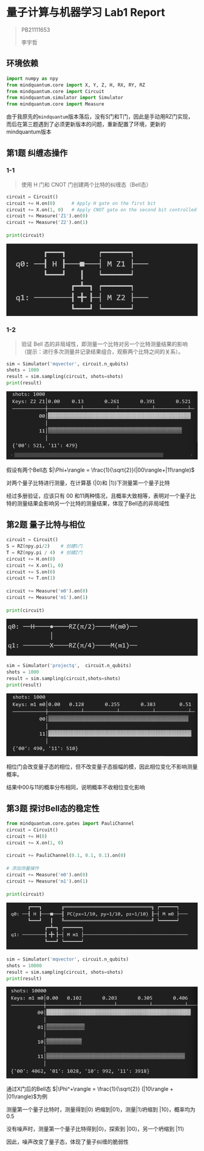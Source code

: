 # 量子计算与机器学习 Lab1 Report

>PB21111653 
>
>李宇哲

## 环境依赖

```python
import numpy as npy
from mindquantum.core import X, Y, Z, H, RX, RY, RZ
from mindquantum.core import Circuit
from mindquantum.simulator import Simulator
from mindquantum.core import Measure
```

由于我原先的`mindquantum`版本落后，没有S门和T门，因此是手动用RZ门实现，而后在第三题遇到了必须更新版本的问题，重新配置了环境，更新的mindquantum版本

## 第1题 纠缠态操作

### 1-1

>使用 H 门和 CNOT 门创建两个比特的纠缠态（Bell态）

```python
circuit = Circuit()
circuit += H.on(0)      # Apply H gate on the first bit
circuit += X.on(1, 0)   # Apply CNOT gate on the second bit controlled by the first bit
circuit += Measure('Z1').on(0)
circuit += Measure('Z2').on(1)

print(circuit)
```

![image-20241115111934551](./assets/image-20241115111934551.png)



### 1-2

>验证 Bell 态的非局域性，即测量一个比特对另一个比特测量结果的影响（提示：进行多次测量并记录结果组合，观察两个比特之间的关系）。

```python
sim = Simulator('mqvector', circuit.n_qubits)
shots = 1000
result = sim.sampling(circuit, shots=shots)
print(result)
```

![image-20241115111949658](./assets/image-20241115111949658.png)

假设有两个Bell态 $|\Phi+\rangle = \frac{1}{\sqrt{2}}(|00\rangle+|11\rangle)$

对两个量子比特进行测量，在计算基 ($|0\rangle$和 $|1\rangle$)下测量第一个量子比特

经过多册验证，应该只有 00 和11两种情况，且概率大致相等，表明对一个量子比特的测量结果会影响另一个比特的测量结果，体现了Bell态的非局域性

## 第2题 量子比特与相位

```python
circuit = Circuit()
S = RZ(npy.pi/2)    # 创建S门
T = RZ(npy.pi / 4)  # 创建Z门
circuit += H.on(0)
circuit += X.on(1, 0)
circuit += S.on(0)
circuit += T.on(1)

circuit += Measure('m0').on(0)
circuit += Measure('m1').on(1)

print(circuit)
```

![image-20241115112350012](./assets/image-20241115112350012.png)

```python
sim = Simulator('projectq',  circuit.n_qubits)
shots = 1000
result = sim.sampling(circuit,shots=shots)
print(result)
```

![image-20241115112410670](./assets/image-20241115112410670.png)

相位门会改变量子态的相位，但不改变量子态振幅的模，因此相位变化不影响测量概率。

结果中00与11的概率分布相同，说明概率不收相位变化影响

## 第3题 探讨Bell态的稳定性

```python
from mindquantum.core.gates import PauliChannel
circuit = Circuit()
circuit += H(0)
circuit += X.on(1, 0)

circuit += PauliChannel(0.1, 0.1, 0.1).on(0)

# 添加测量操作
circuit += Measure('m0').on(0)
circuit += Measure('m1').on(1)

print(circuit)
```

![image-20241115112533825](./assets/image-20241115112533825.png)

```python
sim = Simulator('mqvector', circuit.n_qubits)
shots = 10000
result = sim.sampling(circuit, shots=shots)
print(result)
```

![image-20241115112551586](./assets/image-20241115112551586.png)

通过X门后的Bell态 $|\Phi^+\rangle = \frac{1}{\sqrt{2}} (|10\rangle + |01\rangle)$为例

测量第一个量子比特时，测量得到$|0\rangle$ 坍缩到$|01\rangle$，测量$|1\rangle$坍缩到 $|10\rangle$，概率均为0.5

没有噪声时，测量第一个量子比特得到$|0\rangle$，探索到 $|00\rangle$，另一个坍缩到 $|11\rangle$

因此，噪声改变了量子态，体现了量子纠缠的脆弱性